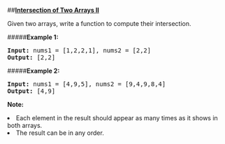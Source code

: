 ##[**Intersection of Two Arrays II**](https://leetcode.com/problems/intersection-of-two-arrays-ii/)

Given two arrays, write a function to compute their intersection.

#####**Example 1:**

<pre>
<b>Input:</b> nums1 = [1,2,2,1], nums2 = [2,2]
<b>Output:</b> [2,2]
</pre>

#####**Example 2:**

<pre>
<b>Input:</b> nums1 = [4,9,5], nums2 = [9,4,9,8,4]
<b>Output:</b> [4,9]
</pre>

**Note:**

<li>Each element in the result should appear as many times as it shows in both arrays.</li>
<li>The result can be in any order.</li>
